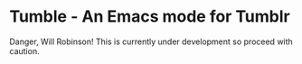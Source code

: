 Tumble - An Emacs mode for Tumblr
========================

Danger, Will Robinson! 
This is currently under development so proceed with caution.
